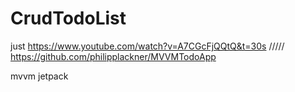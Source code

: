 ﻿# CrudTodoList
just https://www.youtube.com/watch?v=A7CGcFjQQtQ&t=30s 
/////  
https://github.com/philipplackner/MVVMTodoApp




mvvm jetpack
